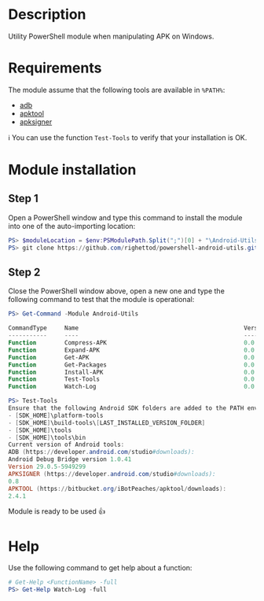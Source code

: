 # Description

Utility PowerShell module when manipulating APK on Windows.

# Requirements

The module assume that the following tools are available in `%PATH%`:

* [adb](https://developer.android.com/studio/command-line/adb)
* [apktool](https://ibotpeaches.github.io/Apktool/)
* [apksigner](https://developer.android.com/studio/command-line/apksigner)

:information_source: You can use the function `Test-Tools` to verify that your installation is OK.

# Module installation

## Step 1

Open a PowerShell window and type this command to install the module into one of the auto-importing location:

```powershell
PS> $moduleLocation = $env:PSModulePath.Split(";")[0] + "\Android-Utils"
PS> git clone https://github.com/righettod/powershell-android-utils.git $moduleLocation
```

## Step 2

Close the PowerShell window above, open a new one and type the following command to test that the module is operational:

```powershell
PS> Get-Command -Module Android-Utils

CommandType     Name                                               Version    Source
-----------     ----                                               -------    ------
Function        Compress-APK                                       0.0        Android-Utils
Function        Expand-APK                                         0.0        Android-Utils
Function        Get-APK                                            0.0        Android-Utils
Function        Get-Packages                                       0.0        Android-Utils
Function        Install-APK                                        0.0        Android-Utils
Function        Test-Tools                                         0.0        Android-Utils
Function        Watch-Log                                          0.0        Android-Utils

PS> Test-Tools
Ensure that the following Android SDK folders are added to the PATH environment variable:
- [SDK_HOME]\platform-tools
- [SDK_HOME]\build-tools\[LAST_INSTALLED_VERSION_FOLDER]
- [SDK_HOME]\tools
- [SDK_HOME]\tools\bin
Current version of Android tools:
ADB (https://developer.android.com/studio#downloads):
Android Debug Bridge version 1.0.41
Version 29.0.5-5949299
APKSIGNER (https://developer.android.com/studio#downloads):
0.8
APKTOOL (https://bitbucket.org/iBotPeaches/apktool/downloads):
2.4.1
```

Module is ready to be used :thumbsup: 

# Help

Use the following command to get help about a function:

```powershell
# Get-Help <FunctionName> -full
PS> Get-Help Watch-Log -full
```
